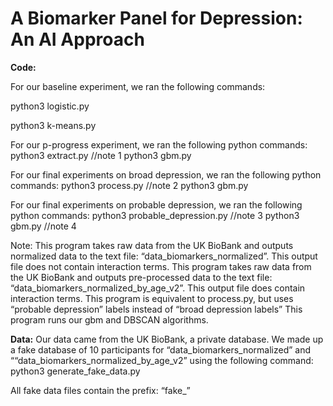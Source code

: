 # A Biomarker Panel for Depression: An AI Approach
**Code:**

For our baseline experiment, we ran the following commands:

python3 logistic.py

python3 k-means.py


For our p-progress experiment, we ran the following python commands:
python3 extract.py //note 1
python3 gbm.py

For our final experiments on broad depression, we ran the following python commands:
python3 process.py //note 2
python3 gbm.py

For our final experiments on probable depression, we ran the following python commands:
python3 probable_depression.py //note 3
python3 gbm.py //note 4

Note:
This program takes raw data from the UK BioBank and outputs normalized data to the text file: “data_biomarkers_normalized”. This output file does not contain interaction terms.
This program takes raw data from the UK BioBank and outputs pre-processed data to the text file: “data_biomarkers_normalized_by_age_v2”. This output file does contain interaction terms.
This program is equivalent to process.py, but uses “probable depression” labels instead of “broad depression labels”
This program runs our gbm and DBSCAN algorithms.

**Data:**
Our data came from the UK BioBank, a private database. We made up a fake database of 10 participants for “data_biomarkers_normalized” and ““data_biomarkers_normalized_by_age_v2” using the following command:
python3 generate_fake_data.py

All fake data files contain the prefix: “fake_”
